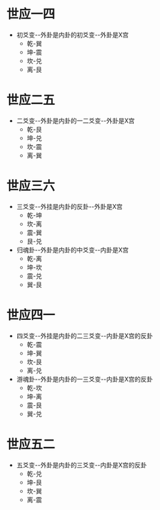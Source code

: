 # 世应一四
- 初爻变--外卦是内卦的初爻变--外卦是X宫
	- 乾-巽
	- 坤-震
	- 坎-兑
	- 离-艮
# 世应二五
- 二爻变--外卦是内卦的一二爻变--外卦是X宫
	- 乾-艮
	- 坤-兑
	- 坎-震
	- 离-巽
# 世应三六
- 三爻变--外挂是内卦的反卦--外卦是X宫
	- 乾-坤
	- 坎-离
	- 震-巽
	- 艮-兑
- 归魂卦--外卦是内卦的中爻变--内卦是X宫
	- 乾-离
	- 坤-坎
	- 震-兑
	- 巽-艮
# 世应四一
- 四爻变--外挂是内卦的二三爻变--内卦是X宫的反卦
	- 乾-震
	- 坤-巽
	- 坎-艮
	- 离-兑
- 游魂卦--外卦是内卦的一三爻变--内卦是X宫的反卦
	- 乾-坎
	- 坤-离
	- 震-艮
	- 巽-兑
# 世应五二
- 五爻变--外卦是内卦的三爻变--内卦是X宫的反卦
	- 乾-兑
	- 坤-艮
	- 坎-巽
	- 离-震
